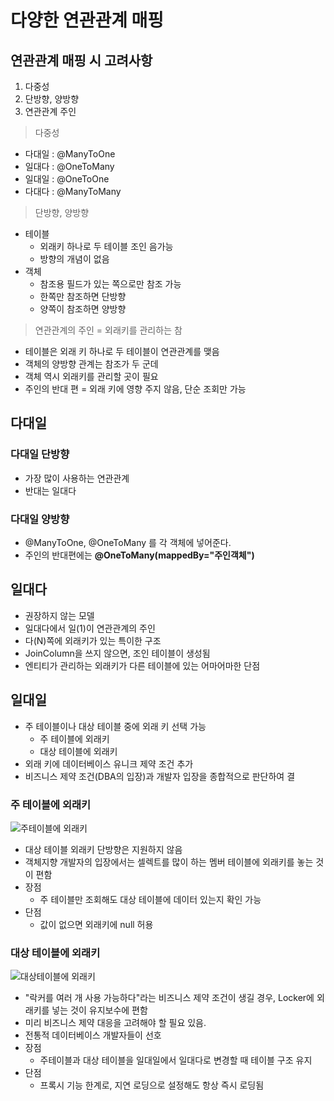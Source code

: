 # 다양한 연관관계 매핑
## 연관관계 매핑 시 고려사항
1. 다중성
2. 단방향, 양방향
3. 연관관계 주인

> 다중성

* 다대일 : @ManyToOne
* 일대다 : @OneToMany
* 일대일 : @OneToOne
* 다대다 : @ManyToMany 

> 단방향, 양방향

* 테이블
    - 외래키 하나로 두 테이블 조인 음가능
    - 방향의 개념이 없음
* 객체
    - 참조용 필드가 있는 쪽으로만 참조 가능
    - 한쪽만 참조하면 단방향
    - 양쪽이 참조하면 양방향
    
> 연관관계의 주인 = 외래키를 관리하는 참

* 테이블은 외래 키 하나로 두 테이블이 연관관계를 맺음
* 객체의 양방향 관계는 참조가 두 군데
* 객체 역시 외래키를 관리할 곳이 필요
* 주인의 반대 편 = 외래 키에 영향 주지 않음, 단순 조회만 가능

## 다대일
### 다대일 단방향
* 가장 많이 사용하는 연관관계
* 반대는 일대다

### 다대일 양방향
* @ManyToOne, @OneToMany 를 각 객체에 넣어준다.
* 주인의 반대편에는 **@OneToMany(mappedBy="주인객체")**

## 일대다
* 권장하지 않는 모델
* 일대다에서 일(1)이 연관관계의 주인
* 다(N)쪽에 외래키가 있는 특이한 구조
* JoinColumn을 쓰지 않으면, 조인 테이블이 생성됨
* 엔티티가 관리하는 외래키가 다른 테이블에 있는 어마어마한 단점

## 일대일
* 주 테이블이나 대상 테이블 중에 외래 키 선택 가능
    - 주 테이블에 외래키
    - 대상 테이블에 외래키
* 외래 키에 데이터베이스 유니크 제약 조건 추가
* 비즈니스 제약 조건(DBA의 입장)과 개발자 입장을 종합적으로 판단하여 결

### 주 테이블에 외래키
![주테이블에 외래키](https://media.vlpt.us/images/ljinsk3/post/f020e35d-4b20-420b-9013-d677956ce257/image.png)
* 대상 테이블 외래키 단방향은 지원하지 않음
* 객체지향 개발자의 입장에서는 셀렉트를 많이 하는 멤버 테이블에 외래키를 놓는 것이 편함
* 장점
    - 주 테이블만 조회해도 대상 테이블에 데이터 있는지 확인 가능
* 단점
    - 값이 없으면 외래키에 null 허용
### 대상 테이블에 외래키
![대상테이블에 외래키](https://media.vlpt.us/post-images/conatuseus/876762f0-0b8f-11ea-ab7d-d93b128a9cd6/image.png)
* "락커를 여러 개 사용 가능하다"라는 비즈니스 제약 조건이 생길 경우, Locker에 외래키를 넣는 것이 유지보수에 편함
* 미리 비즈니스 제약 대응을 고려해야 할 필요 있음.
* 전통적 데이터베이스 개발자들이 선호
* 장점 
    - 주테이블과 대상 테이블을 일대일에서 일대다로 변경할 때 테이블 구조 유지
* 단점
    - 프록시 기능 한계로, 지연 로딩으로 설정해도 항상 즉시 로딩됨
    

